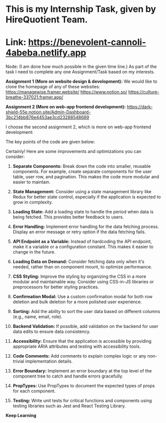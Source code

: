 # This is my Internship Task, given by HireQuotient Team.

# Link: https://benevolent-cannoli-4abeba.netlify.app
Node: (I am done how much possible in the given time line.)
As part of the task I need to complete any one Assignment/Task based on my interests.

**Assignment 1 (More on website design & development):**
We would like to clone the homepage of any of these websites:
https://managewise.framer.website/
https://www.notion.so/
https://culture-breathe-337021.framer.app/


**Assignment 2 (More on web-app frontend development):**
https://dark-shield-55e.notion.site/Admin-Dashboard-3bc214bb876e4453ae3cd23288548689

I choose the second assignment 2, which is more on web-app frontend development:

The key points of the code are given below:

Certainly! Here are some improvements and optimizations you can consider:

1. **Separate Components:**
   Break down the code into smaller, reusable components. For example, create separate components for the user table, user row, and pagination. This makes the code more modular and easier to maintain.

2. **State Management:**
   Consider using a state management library like Redux for better state control, especially if the application is expected to grow in complexity.

3. **Loading State:**
   Add a loading state to handle the period when data is being fetched. This provides better feedback to users.

4. **Error Handling:**
   Implement error handling for the data fetching process. Display an error message or retry option if the data fetching fails.

5. **API Endpoint as a Variable:**
   Instead of hardcoding the API endpoint, make it a variable or a configuration constant. This makes it easier to change in the future.

6. **Loading Data on Demand:**
   Consider fetching data only when it's needed, rather than on component mount, to optimize performance.

7. **CSS Styling:**
   Improve the styling by organizing the CSS in a more modular and maintainable way. Consider using CSS-in-JS libraries or preprocessors for better styling practices.

8. **Confirmation Modal:**
   Use a custom confirmation modal for both row deletion and bulk deletion for a more polished user experience.

9. **Sorting:**
   Add the ability to sort the user data based on different columns (e.g., name, email, role).

10. **Backend Validation:**
    If possible, add validation on the backend for user data edits to ensure data consistency.

11. **Accessibility:**
    Ensure that the application is accessible by providing appropriate ARIA attributes and testing with accessibility tools.

12. **Code Comments:**
    Add comments to explain complex logic or any non-trivial implementation details.

13. **Error Boundary:**
    Implement an error boundary at the top level of the component tree to catch and handle errors gracefully.

14. **PropTypes:**
    Use PropTypes to document the expected types of props for each component.

15. **Testing:**
    Write unit tests for critical functions and components using testing libraries such as Jest and React Testing Library.


**Keep Learning**
